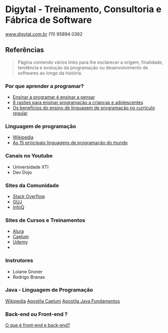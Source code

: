 # Digytal - Treinamento, Consultoria e Fábrica de Software
www.digytal.com.br
(11) 95894 0362

## Referências
> Página contendo vários links para lhe esclarecer a origem, finalidade, tendência e evolução da programação ou desenvolvimento de softwares ao longo da história.

### Por que aprender a programar?
- [Ensinar a programar é ensinar a pensar](https://porvir.org/ensinar-programar-e-ensinar-pensar/)
- [8 razões para ensinar programação a crianças e adolescentes](https://noticias.portaldaindustria.com.br/listas/8-razoes-para-ensinar-programacao-a-criancas-e-adolescentes/)
- [Os benefícios do ensino de linguagem de programação no currículo regular](https://administradores.com.br/artigos/os-beneficios-do-ensino-de-linguagem-de-programacao-no-curriculo-regular)

### Linguagem de programação
-  [Wikipedia](https://pt.wikipedia.org/wiki/Linguagem_de_programa%C3%A7%C3%A3o) 
- [As 15 principais linguagens de programação do mundo](https://becode.com.br/principais-linguagens-de-programacao/) 

### Canais no Youtube
- Universidade XTI
- Dev Dojo

### Sites da Comunidade
- [Stack Overflow](https://pt.stackoverflow.com/)
- [GUJ](www.guj.com.br)
- [InfoQ](https://www.infoq.com/br/)

### Sites de Cursos e Treinamentos
- [Alura](https://www.alura.com.br/)
- [Caelum](https://www.caelum.com.br/)
- [Udemy](https://www.udemy.com/)
- 

### Instrutores
- Loiane Groner
- Rodrigo Branas

### Java - Linguagem de Programação
[Wikipedia](https://pt.wikipedia.org/wiki/Java_(linguagem_de_programa%C3%A7%C3%A3o))
[Apostila Caelum](https://www.caelum.com.br/apostila/apostila-java-orientacao-objetos.pdf)
[Apostila Java Fundamentos](http://files.tecredes9.webnode.com/200000039-3b71b3c6b6/Java%20completo%20-%20em%20portugues%20662%20paginas.pdf)

### Back-end ou Front-end ?
[O que é front-end e back-end?](https://www.treinaweb.com.br/blog/o-que-e-front-end-e-back-end/)






